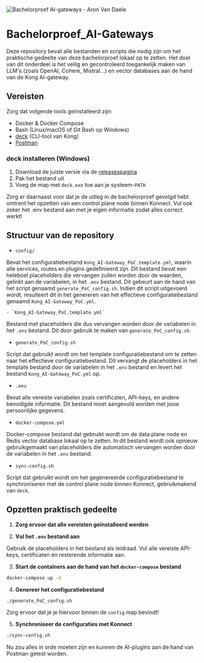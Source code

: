 ![Bachelorproef AI-gateways - Aron Van Daele](https://img.shields.io/badge/Bachelorproef-AI--gateways%20--%20Aron%20Van%20Daele-blue)

# Bachelorproef_AI-Gateways

Deze repository bevat alle bestanden en scripts die nodig zijn om het praktische gedeelte van deze bachelorproef lokaal op te zetten. Het doel van dit onderdeel is het veilig en gecontroleerd toegankelijk maken van LLM's (zoals OpenAI, Cohere, Mistral...) en vector databases aan de hand van de Kong AI-gateway.

## Vereisten

Zorg dat volgende tools geïnstalleerd zijn:

- Docker & Docker Compose  
- Bash (Linux/macOS of Git Bash op Windows)
- [deck](https://github.com/kong/deck) (CLI-tool van Kong)
- [Postman](https://www.postman.com/downloads/)

### deck installeren (Windows)

1. Download de juiste versie via de [releasespagina](https://github.com/kong/deck/releases)
2. Pak het bestand uit
3. Voeg de map met `deck.exe` toe aan je systeem-`PATH`

Zorg er daarnaast voor dat je de uitleg in de bachelorproef gevolgd hebt omtrent het opzetten van een control plane node binnen Konnect. Vul ook zeker het .env bestand aan met je eigen informatie zodat alles correct werkt!

## Structuur van de repository

- `config/`

Bevat het configuratiebestand `Kong_AI-Gateway_PoC.template.yml`, waarin alle services, routes en plugins gedefinieerd zijn. Dit bestand bevat een heleboel placeholders die vervangen zullen worden door de waarden, gelinkt aan de variabelen, in het `.env` bestand. Dit gebeurt aan de hand van het script genaamd `generate_PoC_config.sh`. Indien dit script uitgevoerd wordt, resulteert dit in het genereren van het effectieve configuratiebestand genaamd `Kong_AI-Gateway_PoC.yml`.

    - `Kong_AI-Gateway_PoC.template.yml`

Bestand met placeholders die dus vervangen worden door de variabelen in het `.env` bestand. Dit door gebruik te maken van `generate_PoC_config.sh`.

- `generate_PoC_config.sh`

Script dat gebruikt wordt om het template configuratiebestand om te zetten naar het effectieve configuratiebestand. Dit vervangt de placeholders in het template bestand door de variabelen in het `.env` bestand en levert het bestand `Kong_AI-Gateway_PoC.yml` op.

- `.env`

Bevat alle vereiste variabelen zoals certificaten, API-keys, en andere benodigde informatie. Dit bestand moet aangevuld worden met jouw persoonlijke gegevens.

- `docker-compose.yml`

Docker-compose bestand dat gebruikt wordt om de data plane node en Redis vector database lokaal op te zetten. In dit bestand wordt ook opnieuw gebruikgemaakt van placeholders die automatisch vervangen worden door de variabelen in het `.env` bestand.

- `sync-config.sh`

Script dat gebruikt wordt om het gegenereerde configuratiebestand te synchroniseren met de control plane node binnen Konnect, gebruikmakend van `deck`.

## Opzetten praktisch gedeelte

1. **Zorg ervoor dat alle vereisten geïnstalleerd werden**

2. **Vul het `.env` bestand aan**  

Gebruik de placeholders in het bestand als leidraad. Vul alle vereiste API-keys, certificaten en resterende informatie aan.

3. **Start de containers aan de hand van het `docker-compose` bestand**

```bash
docker-compose up -d
```

4. **Genereer het configuratiebestand**

```bash
./generate_PoC_config.sh
```

Zorg ervoor dat je je hiervoor binnen de `config` map bevindt!

5. **Synchroniseer de configuraties met Konnect**

```bash
./sync-config.sh
```

Nu zou alles in orde moeten zijn en kunnen de AI-plugins aan de hand van Postman getest worden.

